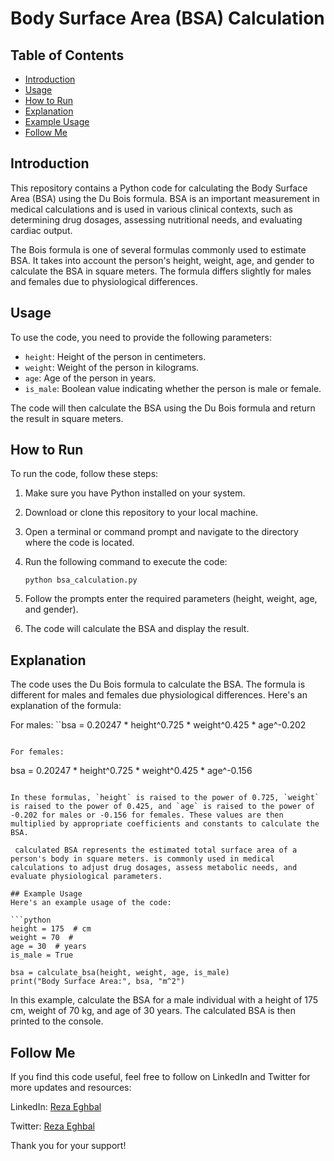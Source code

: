 # Body Surface Area (BSA) Calculation

## Table of Contents
- [Introduction](#introduction)
- [Usage](#usage)
- [How to Run](#how-to-run)
- [Explanation](#explanation)
- [Example Usage](#example-usage)
- [Follow Me](#follow-me)

## Introduction
This repository contains a Python code for calculating the Body Surface Area (BSA) using the Du Bois formula. BSA is an important measurement in medical calculations and is used in various clinical contexts, such as determining drug dosages, assessing nutritional needs, and evaluating cardiac output.

The Bois formula is one of several formulas commonly used to estimate BSA. It takes into account the person's height, weight, age, and gender to calculate the BSA in square meters. The formula differs slightly for males and females due to physiological differences.

## Usage
To use the code, you need to provide the following parameters:
- `height`: Height of the person in centimeters.
- `weight`: Weight of the person in kilograms.
- `age`: Age of the person in years.
- `is_male`: Boolean value indicating whether the person is male or female.

The code will then calculate the BSA using the Du Bois formula and return the result in square meters.

## How to Run
To run the code, follow these steps:

1. Make sure you have Python installed on your system.
2. Download or clone this repository to your local machine.
3. Open a terminal or command prompt and navigate to the directory where the code is located.
4. Run the following command to execute the code:

   ```
   python bsa_calculation.py
   ```

5. Follow the prompts enter the required parameters (height, weight, age, and gender).
6. The code will calculate the BSA and display the result.

## Explanation
The code uses the Du Bois formula to calculate the BSA. The formula is different for males and females due physiological differences. Here's an explanation of the formula:

For males:
``bsa = 0.20247 * height^0.725 * weight^0.425 * age^-0.202
```

For females:
```
bsa = 0.20247 * height^0.725 * weight^0.425 * age^-0.156
```

In these formulas, `height` is raised to the power of 0.725, `weight` is raised to the power of 0.425, and `age` is raised to the power of -0.202 for males or -0.156 for females. These values are then multiplied by appropriate coefficients and constants to calculate the BSA.

 calculated BSA represents the estimated total surface area of a person's body in square meters. is commonly used in medical calculations to adjust drug dosages, assess metabolic needs, and evaluate physiological parameters.

## Example Usage
Here's an example usage of the code:

```python
height = 175  # cm
weight = 70  #
age = 30  # years
is_male = True

bsa = calculate_bsa(height, weight, age, is_male)
print("Body Surface Area:", bsa, "m^2")
```

In this example, calculate the BSA for a male individual with a height of 175 cm, weight of 70 kg, and age of 30 years. The calculated BSA is then printed to the console.

## Follow Me
If you find this code useful, feel free to follow on LinkedIn and Twitter for more updates and resources:

LinkedIn: [Reza Eghbal](https://www.linkedin.com/in/mreghbal)

Twitter: [Reza Eghbal](https://twitter.com/mreghbal)

Thank you for your support!
